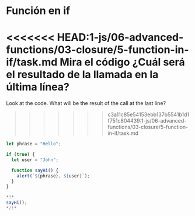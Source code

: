 
# Función en if

<<<<<<< HEAD:1-js/06-advanced-functions/03-closure/5-function-in-if/task.md
Mira el código ¿Cuál será el resultado de la llamada en la última línea?
=======
Look at the code. What will be the result of the call at the last line?
>>>>>>> c3a11c85e54153ebb137b5541b1d1f751c804439:1-js/06-advanced-functions/03-closure/5-function-in-if/task.md

```js run
let phrase = "Hello";

if (true) {
  let user = "John";

  function sayHi() {
    alert(`${phrase}, ${user}`);
  }
}

*!*
sayHi();
*/!*
```
